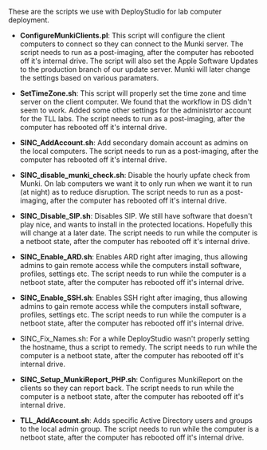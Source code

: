 
These are the scripts we use with DeployStudio for lab computer deployment.

- **ConfigureMunkiClients.pl**: This script will configure the client computers to connect so they can connect to the Munki server. The script needs to run as a post-imaging, after the computer has rebooted off it's internal drive. The script will also set the Apple Software Updates to the production branch of our update server. Munki will later change the settings based on various paramaters.


- **SetTimeZone.sh**: This script will properly set the time zone and time server on the client computer. We found that the workflow in DS didn't seem to work. Added some other settings for the administrtor account for the TLL labs. The script needs to run as a post-imaging, after the computer has rebooted off it's internal drive.


- **SINC\_AddAccount.sh**: Add secondary domain account as admins on the local computers. The script needs to run as a post-imaging, after the computer has rebooted off it's internal drive.


- **SINC\_disable\_munki\_check.sh**: Disable the hourly upfate check from Munki. On lab computers we want it to only run when we want it to run (at night) as to reduce disruption. The script needs to run as a post-imaging, after the computer has rebooted off it's internal drive.
  
  
- **SINC\_Disable\_SIP.sh**: Disables SIP. We still have software that doesn't play nice, and wants to install in the protected locations. Hopefully this will change at a later date. The script needs to run while the computer is a netboot state, after the computer has rebooted off it's internal drive.


- **SINC\_Enable\_ARD.sh**: Enables ARD right after imaging, thus allowing admins to gain remote access while the computers install software, profiles, settings etc. The script needs to run while the computer is a netboot state, after the computer has rebooted off it's internal drive.


- **SINC\_Enable\_SSH.sh**: Enables SSH right after imaging, thus allowing admins to gain remote access while the computers install software, profiles, settings etc. The script needs to run while the computer is a netboot state, after the computer has rebooted off it's internal drive.


- SINC\_Fix\_Names.sh: For a while DeployStudio wasn't properly setting the hostname, thus a script to remedy. The script needs to run while the computer is a netboot state, after the computer has rebooted off it's internal drive.


- **SINC\_Setup\_MunkiReport\_PHP.sh**: Configures MunkiReport on the clients so they can report back. The script needs to run while the computer is a netboot state, after the computer has rebooted off it's internal drive.


- **TLL\_AddAccount.sh**: Adds specific Active Directory users and groups to the local admin group. The script needs to run while the computer is a netboot state, after the computer has rebooted off it's internal drive.
